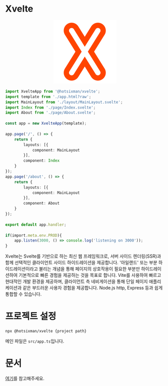 # Xvelte
<div style="text-align:center;"><img src="./img/logo.svg"></div>

```ts
import XvelteApp from '@hotsixman/xvelte';
import template from './app.html?raw';
import MainLayout from './layout/MainLayout.svelte';
import Index from './page/Index.svelte';
import About from './page/About.svelte';

const app = new XvelteApp(template);

app.page('/', () => {
    return {
        layouts: [{
            component: MainLayout
        }],
        component: Index
    }
});
app.page('/about', () => {
    return {
        layouts: [{
            component: MainLayout
        }],
        component: About
    }
});

export default app.handler;

if(import.meta.env.PROD){
    app.listen(3000, () => console.log('listening on 3000'));
}
```

Xvelte는 Svelte를 기반으로 하는 최신 웹 프레임워크로, 서버 사이드 렌더링(SSR)과 함께 선택적인 클라이언트 사이드 하이드레이션을 제공합니다. '아일랜드' 또는 부분 하이드레이션이라고 불리는 개념을 통해 페이지의 상호작용이 필요한 부분만 하이드레이션하여 기본적으로 빠른 경험을 제공하는 것을 목표로 합니다. Vite를 사용하여 빠르고 현대적인 개발 환경을 제공하며, 클라이언트 측 네비게이션을 통해 단일 페이지 애플리케이션과 같은 부드러운 사용자 경험을 제공합니다. Node.js http, Express 등과 쉽게 통합할 수 있습니다.

# 프로젝트 설정
`npx @hotsixman/xvelte {project path}`

메인 파일은 `src/app.ts`입니다.

# 문서
[여기](./ko/10.%20소개.md)를 참고해주세요.